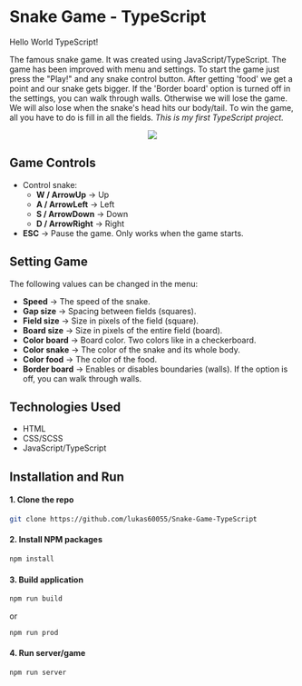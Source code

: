# Snake Game - TypeScript

Hello World TypeScript!

The famous snake game. It was created using JavaScript/TypeScript. The game has been improved with menu and settings. To start the game just press the "Play!" and any snake control button. After getting 'food' we get a point and our snake gets bigger. If the 'Border board' option is turned off in the settings, you can walk through walls. Otherwise we will lose the game. We will also lose when the snake's head hits our body/tail. To win the game, all you have to do is fill in all the fields. *This is my first TypeScript project.*

<p align="center">
  <img src="https://i.imgur.com/ftbgSCf.png"/>
</p>

## Game Controls
- Control snake:
   - **W / ArrowUp** -> Up
   - **A / ArrowLeft** -> Left
   - **S / ArrowDown** -> Down
   - **D / ArrowRight** -> Right
- **ESC** -> Pause the game. Only works when the game starts.

## Setting Game
The following values can be changed in the menu:
- **Speed** -> The speed of the snake.
- **Gap size** -> Spacing between fields (squares).
- **Field size** -> Size in pixels of the field (square).
- **Board size** -> Size in pixels of the entire field (board).
- **Color board** -> Board color. Two colors like in a checkerboard.
- **Color snake** -> The color of the snake and its whole body.
- **Color food** -> The color of the food.
- **Border board** -> Enables or disables boundaries (walls). If the option is off, you can walk through walls.

## Technologies Used
- HTML
- CSS/SCSS
- JavaScript/TypeScript

## Installation and Run
#### 1. Clone the repo
   ```sh
   git clone https://github.com/lukas60055/Snake-Game-TypeScript
   ```
#### 2. Install NPM packages
   ```sh
   npm install
   ```
#### 3. Build application
   ```sh
   npm run build
   ```
   or
   ```sh
   npm run prod
   ```
#### 4. Run server/game
   ```sh
   npm run server
   ```